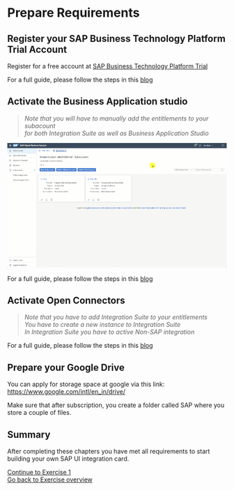 # Prepare Requirements


## Register your SAP Business Technology Platform Trial Account

Register for a free account at [SAP Business Technology Platform Trial](https://account.hanatrial.ondemand.com/)

For a full guide, please follow the steps in this [blog](https://developers.sap.com/tutorials/hcp-create-trial-account.html)

## Activate the Business Application studio
>_Note that you will have to manually add the entitlements to your subacount_   
> _for both Integration Suite as well as Business Application Studio_

![alt text](./entitlements.gif "How to add entitlements")

For a full guide, please follow the steps in this [blog](https://blogs.sap.com/2020/03/06/sap-business-application-studio-trial-in-sap-cloud-platform-assigning-roles/)


## Activate Open Connectors
> _Note that you have to add Integration Suite to your entitlements_   
> _You have to create a new instance to Integration Suite_   
> _In Integration Suite you have to active Non-SAP integration_


For a full guide, please follow the steps in this [blog](https://blogs.sap.com/2020/08/07/sap-cloud-platform-integration-suite-trial-is-now-available/)



## Prepare your Google Drive
You can apply for storage space at google via this link:   
https://www.google.com/intl/en_in/drive/

Make sure that after subscription, you create a folder called SAP where you store a couple of files.

## Summary
After completing these chapters you have met all requirements to start building your own SAP UI integration card.

[Continue to Exercise 1](/Exercises/Exercise1/readme.md)   
[Go back to Exercise overview](https://github.com/L2W-2021H1/UI-Integration-Cards)

